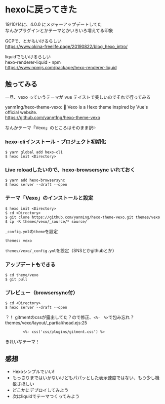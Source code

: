 # hexoに戻ってきた

19/10/14に、4.0.0 にメジャーアップデートしてた  
なんかプラグインとかテーマとかいろいろ増えてる印象

GCPで、とかもいけるらしい  
https://www.okina-freelife.page/20190822/blog_hexo_intro/

liquidでもいけるらしい  
hexo-renderer-liquid - npm  
https://www.npmjs.com/package/hexo-renderer-liquid

## 触ってみる
一旦、vexo っていうテーマが vue テイストで美しいのでそれで行ってみる  

yanm1ng/hexo-theme-vexo: 🍟 Vexo is a Hexo theme inspired by Vue's official website.  
https://github.com/yanm1ng/hexo-theme-vexo  

なんかテーマ「Vexo」のところはそのまま訳💦  

### hexo-cliインストール・プロジェクト初期化
```
$ yarn global add hexo-cli
$ hexo init <Directory>
```

### Live reloadしたいので、hexo-browsersync いれておく
```
$ yarn add hexo-browsersync
$ hexo server --draft --open
```

### テーマ「Vexo」のインストールと設定
```
$ hexo init <Directory>
$ cd <Directory>
$ git clone https://github.com/yanm1ng/hexo-theme-vexo.git themes/vexo
$ cp -R themes/vexo/_source/* source/
```
``_config.yml``の``theme``を設定  
```
themes: vexo
```
``themes/vexo/_config.yml``を設定（SNSとかgithubとか）

### アップデートもできる
```
$ cd theme/vexo
$ git pull
```

### プレビュー（browsersync付）
```
$ cd <Directory>
$ hexo server --draft --open
```
？！ gitmentのcssが露出してた？ので修正、``<%-　%>``で包み忘れ？  
themes/vexo/layout/_partial/head.ejs:25
```
        <%- css('css/plugins/gitment.css') %>
```

きれいなテーマ！

## 感想
- Hexoシンプルでいい!
- もっさりまではいかないけどもパパッとした表示速度ではない、もう少し機敏さほしい
- どこかにデプロイしてみよう
- 次はliquidでテーマつくってみよう

